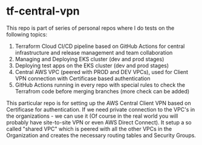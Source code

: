 # tf-central-vpn

This repo is part of series of personal repos where I do tests on the following topics:

1. Terraform Cloud CI/CD pipeline based on GitHub Actions for central infrastructure and release management and team collaboration
2. Managing and Deploying EKS cluster (dev and prod stages)
3. Deploying test apps on the EKS cluster (dev and prod stages)
4. Central AWS VPC (peered with PROD and DEV VPCs), used for Client VPN connection with Certificase based authentication
5. GitHub Actions running in every repo with special rules to check the Terrafrom code before merging branches (more check can be added)

This particular repo is for setting up the AWS Central Client VPN based on Certificase for authentication. If we need private connection to the VPC's in the organizations - we can use it (Of course in the real world you will probably have site-to-site VPN or even AWS Direct Connect). It setup a so called "shared VPC" which is peered with all the other VPCs in the Organization and creates the necessary routing tables and Security Groups.